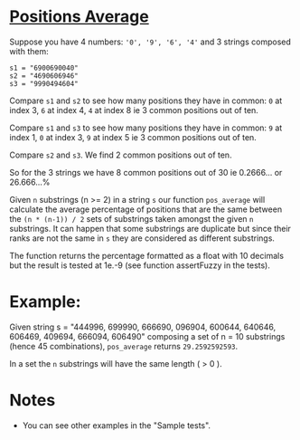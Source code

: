 # [Positions Average](https://www.codewars.com/kata/positions-average "https://www.codewars.com/kata/59f4a0acbee84576800000af")

Suppose you have 4 numbers: `'0', '9', '6', '4'` and 3 strings composed with them:
```
s1 = "6900690040"
s2 = "4690606946"
s3 = "9990494604"
```

Compare `s1` and `s2` to see how many positions they have in common:
`0` at index 3, `6` at index 4, `4` at index 8 ie 3 common positions out of ten.

Compare `s1` and `s3` to see how many positions they have in common:
`9` at index 1, `0` at index 3, `9` at index 5 ie 3  common positions out of ten.

Compare `s2` and `s3`. We find 2 common positions out of ten.

So for the 3 strings we have 8 common positions out of 30 ie 0.2666... or 26.666...%

Given `n` substrings (n >= 2) in a string `s` our function `pos_average` will calculate the average percentage of positions that are the same
between the `(n * (n-1)) / 2` sets of substrings taken amongst the given `n` substrings. It can happen that some substrings are duplicate but since their ranks are not the same in `s` they are considered as different substrings.

The function returns the percentage formatted as a float with 10 decimals but the result is tested at 1e.-9 (see function assertFuzzy in the tests).

# Example:
Given string s = "444996, 699990, 666690, 096904, 600644, 640646, 606469, 409694, 666094, 606490"
composing a set of n = 10 substrings (hence 45 combinations), `pos_average` returns `29.2592592593`.

In a set the `n` substrings will have the same length ( > 0 ).

# Notes
- You can see other examples in the "Sample tests".
